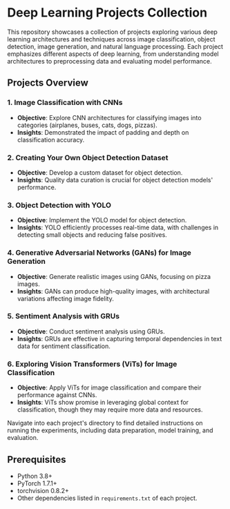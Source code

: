 # Deep Learning Projects Collection

This repository showcases a collection of projects exploring various deep learning architectures and techniques across image classification, object detection, image generation, and natural language processing. Each project emphasizes different aspects of deep learning, from understanding model architectures to preprocessing data and evaluating model performance.

## Projects Overview

### 1. Image Classification with CNNs

- **Objective**: Explore CNN architectures for classifying images into categories (airplanes, buses, cats, dogs, pizzas).
- **Insights**: Demonstrated the impact of padding and depth on classification accuracy.

### 2. Creating Your Own Object Detection Dataset

- **Objective**: Develop a custom dataset for object detection.
- **Insights**: Quality data curation is crucial for object detection models' performance.

### 3. Object Detection with YOLO

- **Objective**: Implement the YOLO model for object detection.
- **Insights**: YOLO efficiently processes real-time data, with challenges in detecting small objects and reducing false positives.

### 4. Generative Adversarial Networks (GANs) for Image Generation

- **Objective**: Generate realistic images using GANs, focusing on pizza images.
- **Insights**: GANs can produce high-quality images, with architectural variations affecting image fidelity.

### 5. Sentiment Analysis with GRUs

- **Objective**: Conduct sentiment analysis using GRUs.
- **Insights**: GRUs are effective in capturing temporal dependencies in text data for sentiment classification.

### 6. Exploring Vision Transformers (ViTs) for Image Classification

- **Objective**: Apply ViTs for image classification and compare their performance against CNNs.
- **Insights**: ViTs show promise in leveraging global context for classification, though they may require more data and resources.


Navigate into each project's directory to find detailed instructions on running the experiments, including data preparation, model training, and evaluation.

## Prerequisites

- Python 3.8+
- PyTorch 1.7.1+
- torchvision 0.8.2+
- Other dependencies listed in `requirements.txt` of each project.

